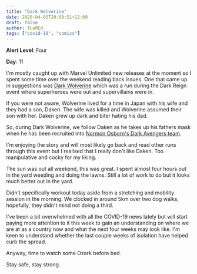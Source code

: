 ```yaml
---
title: "Dark Wolverine"
date: 2020-04-05T20:09:51+12:00
draft: false
author: fLaMEd
tags: ["covid-19", "comics"]
---
```


**Alert Level**: Four

**Day**: 11

I'm mostly caught up with Marvel Unlimited new releases at the moment so I spent some time over the weekend reading back issues. One that came up in suggestions was [Dark Wolverine](https://www.marvel.com/comics/series/7707/dark_wolverine_2009_-_2010) which was a run during the Dark Reign event where superheroes were out and supervillains were in.

If you were not aware, Wolverine lived for a time in Japan with his wife and they had a son, Daken. The wife was killed and Wolverine assumed their son with her. Daken grew up dark and biter hating his dad.

So, during Dark Wolverine, we follow Daken as he takes up his fathers mask when he has been recruited into [Normon Osborn's Dark Avengers team](https://www.marvel.com/comics/issue/23175/dark_avengers_2009_1).

I'm enjoying the story and will most likely go back and read other runs through this event but I realised that I really don't like Daken. Too manipulative and cocky for my liking. 

The sun was out all weekend, this was great. I spent almost four hours out in the yard weeding and doing the lawns. Still a lot of work to do but it looks much better out in the yard.

Didn't specifically workout today aside from a stretching and mobility session in the morning. We clocked in around 5km over two dog walks, hopefully, they didn't mind not doing a third.

I've been a bit overwhelmed with all the COVID-19 news lately but will start paying more attention to it this week to gain an understanding on where we are at as a country now and what the next four weeks may look like. I'm keen to understand whether the last couple weeks of isolation have helped curb the spread. 

Anyway, time to watch some Ozark before bed.

Stay safe, stay strong.